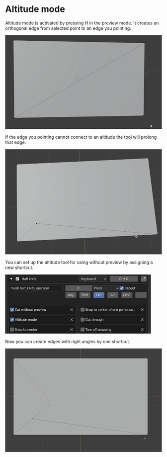 # Altitude mode

 Altitude mode is activated by pressing H in the preview mode. It creates an orthogonal edge from selected point to an edge you pointing.

![](https://raw.githubusercontent.com/artempoletsky/half_knife_docs/master/img/altitude_1.gif)

If the edge you pointing cannot connect to an altitude the tool will prolong that edge.

![](https://raw.githubusercontent.com/artempoletsky/half_knife_docs/master/img/altitude_2.gif)

You can set up the altitude tool for using without preview by assigning a new shortcut.

![](https://raw.githubusercontent.com/artempoletsky/half_knife_docs/master/img/altitude_4.png)

Now you can create edges with right angles by one shortcut.

![](https://raw.githubusercontent.com/artempoletsky/half_knife_docs/master/img/altitude_3.gif)
